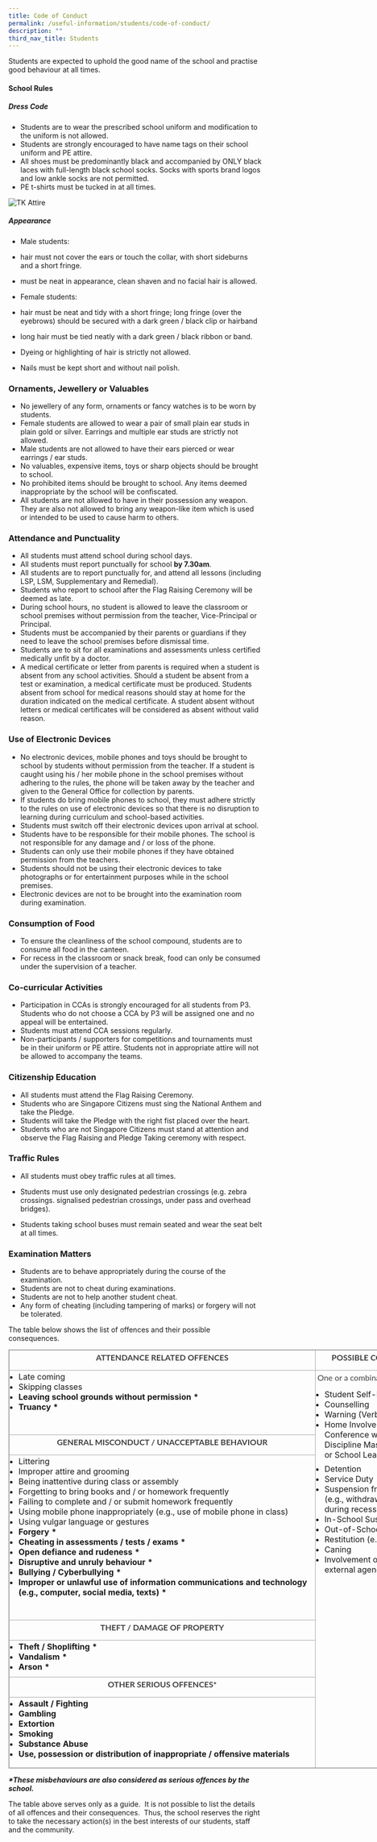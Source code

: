 ```yaml
---
title: Code of Conduct
permalink: /useful-information/students/code-of-conduct/
description: ""
third_nav_title: Students
---
```

Students are expected to uphold the good name of the school and practise good behaviour at all times.

#### School Rules

##### Dress Code

*   Students are to wear the prescribed school uniform and modification to the uniform is not allowed. 
*   Students are strongly encouraged to have name tags on their school uniform and PE attire.
*   All shoes must be predominantly black and accompanied by ONLY black laces with full-length black school socks. Socks with sports brand logos and low ankle socks are not permitted.
*   PE t-shirts must be tucked in at all times.

![TK Attire](/images/0001.jpeg)

##### Appearance

*   Male students:

*   hair must not cover the ears or touch the collar, with short sideburns and a short fringe.
*   must be neat in appearance, clean shaven and no facial hair is allowed.

*   Female students: 

*   hair must be neat and tidy with a short fringe; long fringe (over the eyebrows) should be secured with a dark green / black clip or hairband
*   long hair must be tied neatly with a dark green / black ribbon or band. 

*   Dyeing or highlighting of hair is strictly not allowed.
*   Nails must be kept short and without nail polish.

  

### Ornaments, Jewellery or Valuables

*   No jewellery of any form, ornaments or fancy watches is to be worn by students. 
*   Female students are allowed to wear a pair of small plain ear studs in plain gold or silver. Earrings and multiple ear studs are strictly not allowed.
*   Male students are not allowed to have their ears pierced or wear earrings / ear studs.
*   No valuables, expensive items, toys or sharp objects should be brought to school.
*   No prohibited items should be brought to school. Any items deemed inappropriate by the school will be confiscated.
*   All students are not allowed to have in their possession any weapon. They are also not allowed to bring any weapon-like item which is used or intended to be used to cause harm to others.

  

### Attendance and Punctuality

*   All students must attend school during school days.
*   All students must report punctually for school **by 7.30am**.
*   All students are to report punctually for, and attend all lessons (including LSP, LSM, Supplementary and Remedial).
*   Students who report to school after the Flag Raising Ceremony will be deemed as late. 
*   During school hours, no student is allowed to leave the classroom or school premises without permission from the teacher, Vice-Principal or Principal.
*   Students must be accompanied by their parents or guardians if they need to leave the school premises before dismissal time.  
*   Students are to sit for all examinations and assessments unless certified medically unfit by a doctor.
*   A medical certificate or letter from parents is required when a student is absent from any school activities. Should a student be absent from a test or examination, a medical certificate must be produced. Students absent from school for medical reasons should stay at home for the duration indicated on the medical certificate. A student absent without letters or medical certificates will be considered as absent without valid reason.

  

### Use of Electronic Devices

*   No electronic devices, mobile phones and toys should be brought to school by students without permission from the teacher. If a student is caught using his / her mobile phone in the school premises without adhering to the rules, the phone will be taken away by the teacher and given to the General Office for collection by parents.
*   If students do bring mobile phones to school, they must adhere strictly to the rules on use of electronic devices so that there is no disruption to learning during curriculum and school-based activities. 
*   Students must switch off their electronic devices upon arrival at school. 
*   Students have to be responsible for their mobile phones. The school is not responsible for any damage and / or loss of the phone.
*   Students can only use their mobile phones if they have obtained permission from the teachers.
*   Students should not be using their electronic devices to take photographs or for entertainment purposes while in the school premises.
*   Electronic devices are not to be brought into the examination room during examination.

  

### Consumption of Food

*   To ensure the cleanliness of the school compound, students are to consume all food in the canteen. 
*   For recess in the classroom or snack break, food can only be consumed under the supervision of a teacher.

  

### Co-curricular Activities

*   Participation in CCAs is strongly encouraged for all students from P3. Students who do not choose a CCA by P3 will be assigned one and no appeal will be entertained.
*   Students must attend CCA sessions regularly.
*   Non-participants / supporters for competitions and tournaments must be in their uniform or PE attire. Students not in appropriate attire will not be allowed to accompany the teams.

  

### Citizenship Education

*   All students must attend the Flag Raising Ceremony. 
*   Students who are Singapore Citizens must sing the National Anthem and take the Pledge.
*   Students will take the Pledge with the right fist placed over the heart.
*   Students who are not Singapore Citizens must stand at attention and observe the Flag Raising and Pledge Taking ceremony with respect.  
      
    

### Traffic Rules

*   All students must obey traffic rules at all times.
*   Students must use only designated pedestrian crossings (e.g. zebra crossings. signalised pedestrian crossings, under pass and overhead bridges).  
    
*   Students taking school buses must remain seated and wear the seat belt at all times.  
    

  

### Examination Matters

*   Students are to behave appropriately during the course of the examination.
*   Students are not to cheat during examinations.
*   Students are not to help another student cheat.
*   Any form of cheating (including tampering of marks) or forgery will not be tolerated.

  

The table below shows the list of offences and their possible consequences.  

<table border="1" cellspacing="0" cellpadding="0" class="iveo_table ives_tab_simple3" style="margin: 0px; outline: 0px; padding: 0px; border-collapse: collapse; border: 1px solid rgb(170, 170, 170); width: 890px;"><tbody style="margin: 0px; outline: 0px; padding: 0px;"><tr style="margin: 0px; outline: 0px; padding: 0px; height: 25.8pt;"><td style="margin: 0px; outline: 0px; padding: 2px; text-align: center; border: 1px solid rgb(170, 170, 170); width: 612px;"><p style="margin: 0px 0px 10px; outline: 0px; padding: 0px; line-height: 24.96px; color: rgb(65, 64, 66); font-family: Lato, sans-serif; font-size: 16px; font-weight: 400;"><strong style="margin: 0px; outline: 0px; padding: 0px;">ATTENDANCE RELATED OFFENCES</strong></p></td><td style="margin: 0px; outline: 0px; padding: 2px; text-align: center; border: 1px solid rgb(170, 170, 170); width: 277px;"><p style="margin: 0px 0px 10px; outline: 0px; padding: 0px; line-height: 24.96px; color: rgb(65, 64, 66); font-family: Lato, sans-serif; font-size: 16px; font-weight: 400;"><strong style="margin: 0px; outline: 0px; padding: 0px;">POSSIBLE CONSEQUENCE(S)</strong></p></td></tr><tr style="margin: 0px; outline: 0px; padding: 0px;"><td valign="top" style="margin: 0px; outline: 0px; padding: 2px; text-align: center; border: 1px solid rgb(170, 170, 170); width: 326.95pt;"><ul style="margin: 0px 0px 0.5em 1em; outline: 0px; padding: 0px;"><li style="margin: 0px; outline: 0px; padding: 0px; text-align: left;">Late coming</li><li style="margin: 0px; outline: 0px; padding: 0px; text-align: left;">Skipping classes</li><li style="margin: 0px; outline: 0px; padding: 0px; text-align: left;"><strong style="margin: 0px; outline: 0px; padding: 0px;">Leaving school grounds without permission *</strong></li><li style="margin: 0px; outline: 0px; padding: 0px; text-align: left;"><strong style="margin: 0px; outline: 0px; padding: 0px;">Truancy *</strong></li></ul><p style="margin: 0px 0px 10px; outline: 0px; padding: 0px; line-height: 24.96px; color: rgb(65, 64, 66); font-family: Lato, sans-serif; font-size: 16px; font-weight: 400;"><strong style="margin: 0px; outline: 0px; padding: 0px;">&nbsp;</strong></p></td><td rowspan="7" valign="top" style="margin: 0px; outline: 0px; padding: 2px; text-align: center; border: 1px solid rgb(170, 170, 170); width: 147.95pt;"><p style="margin: 0px 0px 10px; outline: 0px; padding: 0px; line-height: 24.96px; color: rgb(65, 64, 66); font-family: Lato, sans-serif; font-size: 16px; font-weight: 400;">One or a combination of the following:</p><ul style="margin: 0px 0px 0.5em 1em; outline: 0px; padding: 0px;"><li style="margin: 0px; outline: 0px; padding: 0px; text-align: left;">Student Self-Reflection</li><li style="margin: 0px; outline: 0px; padding: 0px; text-align: left;">Counselling</li><li style="margin: 0px; outline: 0px; padding: 0px; text-align: left;">Warning (Verbal or Written)</li><li style="margin: 0px; outline: 0px; padding: 0px; text-align: left;">Home Involvement through Parent Conference with Teacher, Discipline Master / Mistress and / or School Leaders</li></ul><ul style="margin: 0px 0px 0.5em 1em; outline: 0px; padding: 0px;"><li style="margin: 0px; outline: 0px; padding: 0px; text-align: left;">Detention</li><li style="margin: 0px; outline: 0px; padding: 0px; text-align: left;">Service Duty</li><li style="margin: 0px; outline: 0px; padding: 0px; text-align: left;">Suspension from School Activities (e.g., withdrawal of playtime during recess)</li><li style="margin: 0px; outline: 0px; padding: 0px; text-align: left;">In-School Suspension</li><li style="margin: 0px; outline: 0px; padding: 0px; text-align: left;">Out-of-School Suspension</li><li style="margin: 0px; outline: 0px; padding: 0px; text-align: left;">Restitution (e.g., compensation)</li><li style="margin: 0px; outline: 0px; padding: 0px; text-align: left;">Caning</li><li style="margin: 0px; outline: 0px; padding: 0px; text-align: left;">Involvement of police and / or external agencies</li></ul><p style="margin: 0px 0px 10px; outline: 0px; padding: 0px; line-height: 24.96px; color: rgb(65, 64, 66); font-family: Lato, sans-serif; font-size: 16px; font-weight: 400;"><strong style="margin: 0px; outline: 0px; padding: 0px;">&nbsp;</strong></p></td></tr><tr style="margin: 0px; outline: 0px; padding: 0px;"><td valign="top" style="margin: 0px; outline: 0px; padding: 2px; text-align: center; border: 1px solid rgb(170, 170, 170); width: 326.95pt;"><p style="margin: 0px 0px 10px; outline: 0px; padding: 0px; line-height: 24.96px; color: rgb(65, 64, 66); font-family: Lato, sans-serif; font-size: 16px; font-weight: 400;"><strong style="margin: 0px; outline: 0px; padding: 0px;">GENERAL MISCONDUCT / UNACCEPTABLE BEHAVIOUR</strong></p></td></tr><tr style="margin: 0px; outline: 0px; padding: 0px;"><td valign="top" style="margin: 0px; outline: 0px; padding: 2px; text-align: center; border: 1px solid rgb(170, 170, 170); width: 326.95pt;"><ul style="margin: 0px 0px 0.5em 1em; outline: 0px; padding: 0px;"><li style="margin: 0px; outline: 0px; padding: 0px; text-align: left;">Littering</li><li style="margin: 0px; outline: 0px; padding: 0px; text-align: left;">Improper attire and grooming</li><li style="margin: 0px; outline: 0px; padding: 0px; text-align: left;">Being inattentive during class or assembly</li><li style="margin: 0px; outline: 0px; padding: 0px; text-align: left;">Forgetting to bring books and / or homework frequently</li><li style="margin: 0px; outline: 0px; padding: 0px; text-align: left;">Failing to complete and / or submit homework frequently</li><li style="margin: 0px; outline: 0px; padding: 0px; text-align: left;">Using mobile phone inappropriately (e.g., use of mobile phone in class)</li><li style="margin: 0px; outline: 0px; padding: 0px; text-align: left;">Using vulgar language or gestures</li><li style="margin: 0px; outline: 0px; padding: 0px; text-align: left;"><strong style="margin: 0px; outline: 0px; padding: 0px;">Forgery *</strong></li><li style="margin: 0px; outline: 0px; padding: 0px; text-align: left;"><strong style="margin: 0px; outline: 0px; padding: 0px;">Cheating in assessments / tests / exams *</strong></li><li style="margin: 0px; outline: 0px; padding: 0px; text-align: left;"><strong style="margin: 0px; outline: 0px; padding: 0px;">Open defiance and rudeness *</strong></li><li style="margin: 0px; outline: 0px; padding: 0px; text-align: left;"><strong style="margin: 0px; outline: 0px; padding: 0px;">Disruptive and unruly behaviour *</strong></li><li style="margin: 0px; outline: 0px; padding: 0px; text-align: left;"><strong style="margin: 0px; outline: 0px; padding: 0px;">Bullying / Cyberbullying *</strong></li><li style="margin: 0px; outline: 0px; padding: 0px; text-align: left;"><strong style="margin: 0px; outline: 0px; padding: 0px;">Improper or unlawful use of information communications and technology (e.g., computer, social media, texts) *</strong></li></ul><p style="margin: 0px 0px 10px; outline: 0px; padding: 0px; line-height: 24.96px; color: rgb(65, 64, 66); font-family: Lato, sans-serif; font-size: 16px; font-weight: 400;">&nbsp;</p></td></tr><tr style="margin: 0px; outline: 0px; padding: 0px; height: 13.45pt;"><td valign="top" style="margin: 0px; outline: 0px; padding: 2px; text-align: center; border: 1px solid rgb(170, 170, 170); width: 326.95pt;"><p style="margin: 0px 0px 10px; outline: 0px; padding: 0px; line-height: 24.96px; color: rgb(65, 64, 66); font-family: Lato, sans-serif; font-size: 16px; font-weight: 400;"><strong style="margin: 0px; outline: 0px; padding: 0px;">THEFT / DAMAGE OF PROPERTY</strong></p></td></tr><tr style="margin: 0px; outline: 0px; padding: 0px;"><td valign="top" style="margin: 0px; outline: 0px; padding: 2px; text-align: center; border: 1px solid rgb(170, 170, 170); width: 326.95pt;"><ul style="margin: 0px 0px 0.5em 1em; outline: 0px; padding: 0px;"><li style="margin: 0px; outline: 0px; padding: 0px; text-align: left;"><strong style="margin: 0px; outline: 0px; padding: 0px;">Theft / Shoplifting *</strong></li><li style="margin: 0px; outline: 0px; padding: 0px; text-align: left;"><strong style="margin: 0px; outline: 0px; padding: 0px;">Vandalism *</strong></li><li style="margin: 0px; outline: 0px; padding: 0px; text-align: left;"><strong style="margin: 0px; outline: 0px; padding: 0px;">Arson *</strong></li></ul></td></tr><tr style="margin: 0px; outline: 0px; padding: 0px;"><td valign="top" style="margin: 0px; outline: 0px; padding: 2px; text-align: center; border: 1px solid rgb(170, 170, 170); width: 326.95pt;"><p style="margin: 0px 0px 10px; outline: 0px; padding: 0px; line-height: 24.96px; color: rgb(65, 64, 66); font-family: Lato, sans-serif; font-size: 16px; font-weight: 400;"><strong style="margin: 0px; outline: 0px; padding: 0px;">OTHER SERIOUS OFFENCES*</strong></p></td></tr><tr style="margin: 0px; outline: 0px; padding: 0px; height: 104.95pt;"><td valign="top" style="margin: 0px; outline: 0px; padding: 2px; text-align: center; border: 1px solid rgb(170, 170, 170); width: 326.95pt;"><ul style="margin: 0px 0px 0.5em 1em; outline: 0px; padding: 0px;"><li style="margin: 0px; outline: 0px; padding: 0px; text-align: left;"><strong style="margin: 0px; outline: 0px; padding: 0px;">Assault / Fighting</strong></li><li style="margin: 0px; outline: 0px; padding: 0px; text-align: left;"><strong style="margin: 0px; outline: 0px; padding: 0px;">Gambling</strong></li><li style="margin: 0px; outline: 0px; padding: 0px; text-align: left;"><strong style="margin: 0px; outline: 0px; padding: 0px;">Extortion</strong></li><li style="margin: 0px; outline: 0px; padding: 0px; text-align: left;"><strong style="margin: 0px; outline: 0px; padding: 0px;">Smoking</strong></li><li style="margin: 0px; outline: 0px; padding: 0px; text-align: left;"><strong style="margin: 0px; outline: 0px; padding: 0px;">Substance Abuse</strong></li><li style="margin: 0px; outline: 0px; padding: 0px; text-align: left;"><strong style="margin: 0px; outline: 0px; padding: 0px;">Use, possession or distribution of inappropriate / offensive materials</strong></li></ul></td></tr></tbody></table>

  

**_\*These misbehaviours are also considered as serious offences by the school._**

  

The table above serves only as a guide.  It is not possible to list the details of all offences and their consequences.  Thus, the school reserves the right to take the necessary action(s) in the best interests of our students, staff and the community.